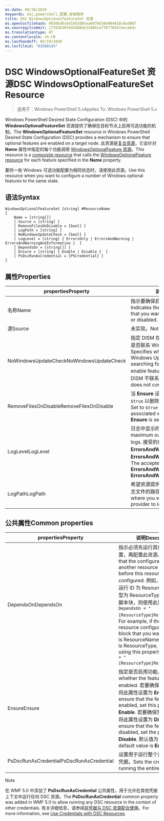 ```yaml
---
ms.date: 09/20/2019
keywords: dsc,powershell,配置,安装程序
title: DSC WindowsOptionalFeatureSet 资源
ms.openlocfilehash: 0930bd0c6d1955005ea607b610e004818c0ad06f
ms.sourcegitcommit: 173556307d45d88de31086ce776770547eece64c
ms.translationtype: HT
ms.contentlocale: zh-CN
ms.lasthandoff: 05/19/2020
ms.locfileid: "83560145"
---
```

# <a name="dsc-windowsoptionalfeatureset-resource"></a><span data-ttu-id="874d0-103">DSC WindowsOptionalFeatureSet 资源</span><span class="sxs-lookup"><span data-stu-id="874d0-103">DSC WindowsOptionalFeatureSet Resource</span></span>

> <span data-ttu-id="874d0-104">适用于：Windows PowerShell 5.x</span><span class="sxs-lookup"><span data-stu-id="874d0-104">Applies To: Windows PowerShell 5.x</span></span>

<span data-ttu-id="874d0-105">Windows PowerShell Desired State Configuration (DSC) 中的 **WindowsOptionalFeatureSet** 资源提供了确保在目标节点上启用可选功能的机制。</span><span class="sxs-lookup"><span data-stu-id="874d0-105">The **WindowsOptionalFeatureSet** resource in Windows PowerShell Desired State Configuration (DSC) provides a mechanism to ensure that optional features are enabled on a target node.</span></span> <span data-ttu-id="874d0-106">此资源是[复合资源](../../../resources/authoringResourceComposite.md)，它会针对 **Name** 属性中指定的每个功能调用 [WindowsOptionalFeature 资源](windowsOptionalFeatureResource.md)。</span><span class="sxs-lookup"><span data-stu-id="874d0-106">This resource is a [composite resource](../../../resources/authoringResourceComposite.md) that calls the [WindowsOptionalFeature resource](windowsOptionalFeatureResource.md) for each feature specified in the **Name** property.</span></span>

<span data-ttu-id="874d0-107">要将一些 Windows 可选功能配置为相同状态时，请使用此资源。</span><span class="sxs-lookup"><span data-stu-id="874d0-107">Use this resource when you want to configure a number of Windows optional features to the same state.</span></span>

## <a name="syntax"></a><span data-ttu-id="874d0-108">语法</span><span class="sxs-lookup"><span data-stu-id="874d0-108">Syntax</span></span>

```Syntax
WindowsOptionalFeatureSet [string] #ResourceName
{
    Name = [string[]]
    [ Source = [string] ]
    [ RemoveFilesOnDisable = [bool] ]
    [ LogPath = [string] ]
    [ NoWindowsUpdateCheck = [bool] ]
    [ LogLevel = [string] { ErrorsOnly | ErrorsAndWarning | ErrorsAndWarningAndInformation }  ]
    [ DependsOn = [string[]] ]
    [ Ensure = [string] { Enable | Disable }  ]
    [ PsDscRunAsCredential = [PSCredential] ]
}
```

## <a name="properties"></a><span data-ttu-id="874d0-109">属性</span><span class="sxs-lookup"><span data-stu-id="874d0-109">Properties</span></span>

|<span data-ttu-id="874d0-110">properties</span><span class="sxs-lookup"><span data-stu-id="874d0-110">Property</span></span> |<span data-ttu-id="874d0-111">说明</span><span class="sxs-lookup"><span data-stu-id="874d0-111">Description</span></span> |
|---|---|
|<span data-ttu-id="874d0-112">名称</span><span class="sxs-lookup"><span data-stu-id="874d0-112">Name</span></span> |<span data-ttu-id="874d0-113">指示要确保启用或禁用的功能的名称。</span><span class="sxs-lookup"><span data-stu-id="874d0-113">Indicates the name of the features that you want to ensure are enabled or disabled.</span></span> |
|<span data-ttu-id="874d0-114">源</span><span class="sxs-lookup"><span data-stu-id="874d0-114">Source</span></span> |<span data-ttu-id="874d0-115">未实现。</span><span class="sxs-lookup"><span data-stu-id="874d0-115">Not implemented.</span></span> |
|<span data-ttu-id="874d0-116">NoWindowsUpdateCheck</span><span class="sxs-lookup"><span data-stu-id="874d0-116">NoWindowsUpdateCheck</span></span> |<span data-ttu-id="874d0-117">指定 DISM 在搜索源文件以启用功能时是否联系 Windows 更新 (WU)。</span><span class="sxs-lookup"><span data-stu-id="874d0-117">Specifies whether DISM contacts Windows Update (WU) when searching for the source files to enable features.</span></span> <span data-ttu-id="874d0-118">如果为 `$true`，则 DISM 不联系 WU。</span><span class="sxs-lookup"><span data-stu-id="874d0-118">If `$true`, DISM does not contact WU.</span></span> |
|<span data-ttu-id="874d0-119">RemoveFilesOnDisable</span><span class="sxs-lookup"><span data-stu-id="874d0-119">RemoveFilesOnDisable</span></span> |<span data-ttu-id="874d0-120">当 **Ensure** 设置为 **Absent** 时，设置为 `$true` 以删除与功能关联的所有文件。</span><span class="sxs-lookup"><span data-stu-id="874d0-120">Set to `$true` to remove all files associated with the features when **Ensure** is set to **Absent**.</span></span> |
|<span data-ttu-id="874d0-121">LogLevel</span><span class="sxs-lookup"><span data-stu-id="874d0-121">LogLevel</span></span> |<span data-ttu-id="874d0-122">日志中显示的最大输出级别。</span><span class="sxs-lookup"><span data-stu-id="874d0-122">The maximum output level shown in the logs.</span></span> <span data-ttu-id="874d0-123">接受的值包括：**ErrorsOnly**、**ErrorsAndWarning** 和 **ErrorsAndWarningAndInformation**。</span><span class="sxs-lookup"><span data-stu-id="874d0-123">The accepted values are: **ErrorsOnly**, **ErrorsAndWarning**, and **ErrorsAndWarningAndInformation**.</span></span> |
|<span data-ttu-id="874d0-124">LogPath</span><span class="sxs-lookup"><span data-stu-id="874d0-124">LogPath</span></span> |<span data-ttu-id="874d0-125">希望资源提供程序在其中记录操作的日志文件的路径。</span><span class="sxs-lookup"><span data-stu-id="874d0-125">The path to a log file where you want the resource provider to log the operation.</span></span> |

## <a name="common-properties"></a><span data-ttu-id="874d0-126">公共属性</span><span class="sxs-lookup"><span data-stu-id="874d0-126">Common properties</span></span>

|<span data-ttu-id="874d0-127">properties</span><span class="sxs-lookup"><span data-stu-id="874d0-127">Property</span></span> |<span data-ttu-id="874d0-128">说明</span><span class="sxs-lookup"><span data-stu-id="874d0-128">Description</span></span> |
|---|---|
|<span data-ttu-id="874d0-129">DependsOn</span><span class="sxs-lookup"><span data-stu-id="874d0-129">DependsOn</span></span> |<span data-ttu-id="874d0-130">指示必须先运行其他资源的配置，再配置此资源。</span><span class="sxs-lookup"><span data-stu-id="874d0-130">Indicates that the configuration of another resource must run before this resource is configured.</span></span> <span data-ttu-id="874d0-131">例如，如果想要首先运行 ID 为 ResourceName、类型为 ResourceType 的资源配置脚本块，则使用此属性的语法为 `DependsOn = "[ResourceType]ResourceName"`。</span><span class="sxs-lookup"><span data-stu-id="874d0-131">For example, if the ID of the resource configuration script block that you want to run first is ResourceName and its type is ResourceType, the syntax for using this property is `DependsOn = "[ResourceType]ResourceName"`.</span></span> |
|<span data-ttu-id="874d0-132">Ensure</span><span class="sxs-lookup"><span data-stu-id="874d0-132">Ensure</span></span> |<span data-ttu-id="874d0-133">指定是否启用功能。</span><span class="sxs-lookup"><span data-stu-id="874d0-133">Specifies whether the features are enabled.</span></span> <span data-ttu-id="874d0-134">若要确保启用功能，请将此属性设置为 **Enable**。</span><span class="sxs-lookup"><span data-stu-id="874d0-134">To ensure that the features are enabled, set this property to **Enable**.</span></span> <span data-ttu-id="874d0-135">若要确保禁用功能，请将此属性设置为 **Disable**。</span><span class="sxs-lookup"><span data-stu-id="874d0-135">To ensure that the features are disabled, set the property to **Disable**.</span></span> <span data-ttu-id="874d0-136">默认值为 **Enable**。</span><span class="sxs-lookup"><span data-stu-id="874d0-136">The default value is **Enable**.</span></span> |
|<span data-ttu-id="874d0-137">PsDscRunAsCredential</span><span class="sxs-lookup"><span data-stu-id="874d0-137">PsDscRunAsCredential</span></span> |<span data-ttu-id="874d0-138">设置用于运行整个资源的身份的凭据。</span><span class="sxs-lookup"><span data-stu-id="874d0-138">Sets the credential for running the entire resource as.</span></span> |

> [!NOTE]
> <span data-ttu-id="874d0-139">在 WMF 5.0 中添加了 **PsDscRunAsCredential** 公共属性，用于允许在其他凭据上下文中运行任何 DSC 资源。</span><span class="sxs-lookup"><span data-stu-id="874d0-139">The **PsDscRunAsCredential** common property was added in WMF 5.0 to allow running any DSC resource in the context of other credentials.</span></span> <span data-ttu-id="874d0-140">有关详细信息，请参阅[将凭据与 DSC 资源配合使用](../../../configurations/runasuser.md)。</span><span class="sxs-lookup"><span data-stu-id="874d0-140">For more information, see [Use Credentials with DSC Resources](../../../configurations/runasuser.md).</span></span>
